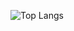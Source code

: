 ![Top Langs](https://github-readme-stats.vercel.app/api/top-langs/?username=anuraghazra&hide=javascript,html)
